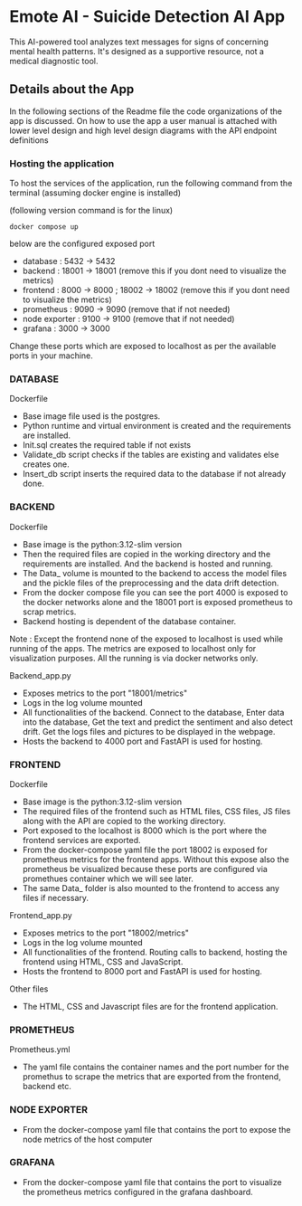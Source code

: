 # Emote AI - Suicide Detection AI App
This AI-powered tool analyzes text messages for signs of concerning mental health patterns. It's designed as a supportive resource, not a medical diagnostic tool.

## Details about the App
In the following sections of the Readme file the code organizations of the app is discussed. On how to use the app a user manual is attached with lower level design and high level design diagrams with the API endpoint definitions

### Hosting the application
To host the services of the application, run the following command from the terminal (assuming docker engine is installed)

(following version command is for the linux)
```
docker compose up
```

below are the configured exposed port
- database : 5432 -> 5432
- backend : 18001 -> 18001 (remove this if you dont need to visualize the metrics)
- frontend : 8000 -> 8000 ; 18002 -> 18002 (remove this if you dont need to visualize the metrics)
- prometheus : 9090 -> 9090 (remove that if not needed)
- node exporter : 9100 -> 9100 (remove that if not needed)
- grafana : 3000 -> 3000

Change these ports which are exposed to localhost as per the available ports in your machine.

### DATABASE
Dockerfile
- Base image file used is the postgres.
- Python runtime and virtual environment is created and the requirements are installed.
- Init.sql creates the required table if not exists
- Validate_db script checks if the tables are existing and validates else creates one.
- Insert_db script inserts the required data to the database if not already done.

### BACKEND
Dockerfile
- Base image is the python:3.12-slim version
- Then the required files are copied in the working directory and the requirements are installed. And the backend is hosted and running.
- The Data_ volume is mounted to the backend to access the model files and the pickle files of the preprocessing and the data drift detection.
- From the docker compose file you can see the port 4000 is exposed to the docker networks alone and the 18001 port is exposed prometheus to scrap metrics. 
- Backend hosting is dependent of the database container.

Note : Except the frontend none of the exposed to localhost is used while running of the apps. The metrics are exposed to localhost only for visualization purposes. All the running is via docker networks only.

Backend_app.py
- Exposes metrics to the port "18001/metrics"
- Logs in the log volume mounted
- All functionalities of the backend. Connect to the database, Enter data into the database, Get the text and predict the sentiment and also detect drift. Get the logs files and pictures to be displayed in the webpage.
- Hosts the backend to 4000 port and FastAPI is used for hosting.

### FRONTEND
Dockerfile
- Base image is the python:3.12-slim version
- The required files of the frontend such as HTML files, CSS files, JS files along with the API are copied to the working directory.
- Port exposed to the localhost is 8000 which is the port where the frontend services are exported.
- From the docker-compose yaml file the port 18002 is exposed for prometheus metrics for the frontend apps. Without this expose also the prometheus be visualized because these ports are configured via promethues container which we will see later.
- The same Data_ folder is also mounted to the frontend to access any files if necessary.

Frontend_app.py
- Exposes metrics to the port "18002/metrics"
- Logs in the log volume mounted
- All functionalities of the frontend. Routing calls to backend, hosting the frontend using HTML, CSS and JavaScript.
- Hosts the frontend to 8000 port and FastAPI is used for hosting.

Other files
- The HTML, CSS and Javascript files are for the frontend application.

### PROMETHEUS
Prometheus.yml 
- The yaml file contains the container names and the port number for the promethus to scrape the metrics that are exported from the frontend, backend etc.

### NODE EXPORTER
- From the docker-compose yaml file that contains the port to expose the node metrics of the host computer

### GRAFANA
- From the docker-compose yaml file that contains the port to visualize the prometheus metrics configured in the grafana dashboard.
